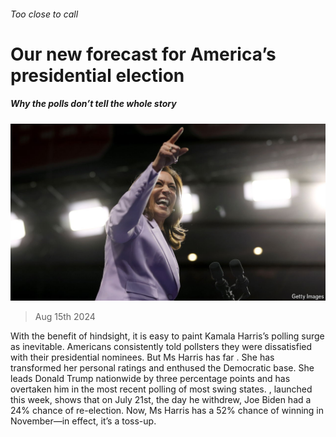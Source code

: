 ###### Too close to call

# Our new forecast for America’s presidential election 

##### Why the polls don’t tell the whole story 

![image](images/20240817_USP511.jpg) 

> Aug 15th 2024 

With the benefit of hindsight, it is easy to paint Kamala Harris’s polling surge as inevitable. Americans consistently told pollsters they were dissatisfied with their presidential nominees. But Ms Harris has far . She has transformed her personal ratings and enthused the Democratic base. She leads Donald Trump nationwide by three percentage points and has overtaken him in the most recent polling of most swing states. , launched this week, shows that on July 21st, the day he withdrew, Joe Biden had a 24% chance of re-election. Now, Ms Harris has a 52% chance of winning in November—in effect, it’s a toss-up.

